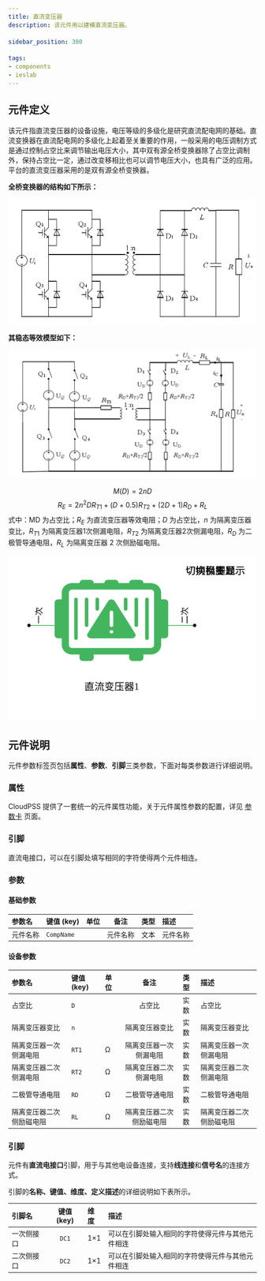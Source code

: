 ```yaml
---
title: 直流变压器
description: 该元件用以建模直流变压器。

sidebar_position: 300

tags: 
- components
- ieslab
---
```


## 元件定义

该元件指直流变压器的设备设施，电压等级的多级化是研究直流配电网的基础。直流变换器在直流配电网的多级化上起着至关重要的作用，一般采用的电压调制方式是通过控制占空比来调节输出电压大小，其中双有源全桥变换器除了占空比调制外，保持占空比一定，通过改变移相比也可以调节电压大小，也具有广泛的应用。平台的直流变压器采用的是双有源全桥变换器。

**全桥变换器的结构如下所示：**

![直流变压器 =x200](./IES-GD-DCTransformer-2.png)

**其稳态等效模型如下：**

![直流变压器 =x200](./IES-GD-DCTransformer-1.png )

$$
M{(D)} = 2nD
$$
$$
R_{E} = 2n^{2}DR_{T1} + {({D + 0.5})}R_{T2} + {({2D + 1})}R_{D} + R_{L}
$$
式中：MD 为占空比；$R_E$ 为直流变压器等效电阻；$D$ 为占空比，$n$ 为隔离变压器变比，$R_{T1}$ 为隔离变压器1次侧漏电阻，$R_{T2}$ 为隔离变压器2次侧漏电阻，$R_D$ 为二极管导通电阻，$R_L$ 为隔离变压器 2 次侧励磁电阻。

![直流变压器](./IES-GD-DCTransformer.svg )

## 元件说明

元件参数标签页包括**属性**、**参数**、**引脚**三类参数，下面对每类参数进行详细说明。

### 属性

CloudPSS 提供了一套统一的元件属性功能，关于元件属性参数的配置，详见 [参数卡](docs/documents/software/10-xstudio/20-simstudio/40-workbench/20-function-zone/30-design-tab/30-param-panel/index.md) 页面。


### 引脚
直流电接口，可以在引脚处填写相同的字符使得两个元件相连。

### 参数

#### 基础参数

| 参数名 | 键值 (key) | 单位 | 备注 | 类型 | 描述 |
| :--- | :--- | :--- | :--: | :--- | :--- |
| 元件名称 | `CompName` |  | 元件名称 | 文本 | 元件名称 |


#### 设备参数

| 参数名 | 键值 (key) | 单位 | 备注 | 类型 | 描述 |
| :--- | :--- | :--- | :--: | :--- | :--- |
| 占空比 | `D` |  | 占空比 | 实数 | 占空比 |
| 隔离变压器变比 | `n` |  | 隔离变压器变比 | 实数 | 隔离变压器变比|
| 隔离变压器一次侧漏电阻 | `RT1` | Ω | 隔离变压器一次侧漏电阻 | 实数 | 隔离变压器一次侧漏电阻|
| 隔离变压器二次侧漏电阻 | `RT2` | Ω | 隔离变压器二次侧漏电阻 | 实数 | 隔离变压器二次侧漏电阻|
| 二极管导通电阻 | `RD` | Ω | 二极管导通电阻 | 实数 | 二极管导通电阻|
| 隔离变压器二次侧励磁电阻 | `RL` | Ω | 隔离变压器二次侧励磁电阻 | 实数 | 隔离变压器二次侧励磁电阻|

### 引脚

元件有**直流电接口**引脚，用于与其他电设备连接，支持**线连接**和**信号名**的连接方式。

引脚的**名称、键值、维度、定义描述**的详细说明如下表所示。

| 引脚名 | 键值 (key)  | 维度 | 描述 |
| :--- | :--: | :--- | :--- |
| 一次侧接口 | `DC1` | 1×1 | 可以在引脚处输入相同的字符使得元件与其他元件相连|
| 二次侧接口 | `DC2` | 1×1 | 可以在引脚处输入相同的字符使得元件与其他元件相连|